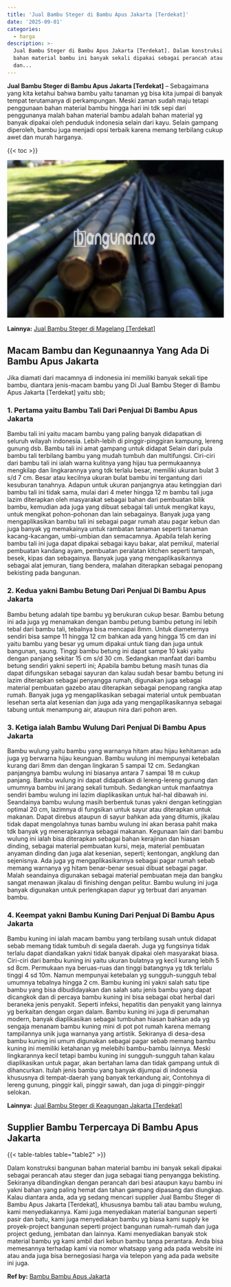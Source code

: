 ```yaml
---
title: 'Jual Bambu Steger di Bambu Apus Jakarta [Terdekat]'
date: '2025-09-01'
categories:
  - harga
description: >-
  Jual Bambu Steger di Bambu Apus Jakarta [Terdekat]. Dalam konstruksi bangunan
  bahan material bambu ini banyak sekali dipakai sebagai perancah atau steger
  dan...
---
```


**Jual Bambu Steger di Bambu Apus Jakarta \[Terdekat\]** – Sebagaimana yang kita ketahui bahwa bambu yaitu tanaman yg bisa kita jumpai di banyak tempat terutamanya di perkampungan. Meski zaman sudah maju tetapi penggunaan bahan material bambu hingga hari ini tdk sepi dari penggunanya malah bahan material bambu adalah bahan material yg banyak dipakai oleh penduduk indonesia selain dari kayu. Selain gampang diperoleh, bambu juga menjadi opsi terbaik karena memang terbilang cukup awet dan murah harganya.

{{< toc >}}

![Jual Bambu Steger di Bambu Apus Jakarta [Terdekat]](/images/jual-bambu-tali-10.png)

**Lainnya:** [Jual Bambu Steger di Magelang \[Terdekat\]](https://bambu.bangunan.co/jual-bambu-steger-di-magelang-terdekat/)

## Macam Bambu dan Kegunaannya Yang Ada Di Bambu Apus Jakarta

Jika diamati dari macamnya di indonesia ini memiliki banyak sekali tipe bambu, diantara jenis-macam bambu yang Di Jual Bambu Steger di Bambu Apus Jakarta \[Terdekat\] yaitu sbb;

### 1\. Pertama yaitu Bambu Tali Dari Penjual Di Bambu Apus Jakarta

Bambu tali ini yaitu macam bambu yang paling banyak didapatkan di seluruh wilayah indonesia. Lebih-lebih di pinggir-pinggiran kampung, lereng gunung dsb. Bambu tali ini amat gampang untuk didapat Selain dari pula bambu tali terbilang bambu yang mudah tumbuh dan multifungsi. Ciri-ciri dari bambu tali ini ialah warna kulitnya yang hijau tua permukaannya mengkilap dan lingkarannya yang tdk terlalu besar, memiliki ukuran bulat 3 s/d 7 cm. Besar atau kecilnya ukuran bulat bambu ini tergantung dari kesuburan tanahnya. Adapun untuk ukuran panjangnya atau ketinggian dari bambu tali ini tidak sama, mulai dari 4 meter hingga 12 m bambu tali juga lazim diterapkan oleh masyarakat sebagai bahan dari pembuatan bilik bambu, kemudian ada juga yang dibuat sebagai tali untuk mengikat kayu, untuk mengikat pohon-pohonan dan lain sebagainya. Banyak juga yang mengaplikasikan bambu tali ini sebagai pagar rumah atau pagar kebun dan juga banyak yg memakainya untuk rambatan tanaman seperti tanaman kacang-kacangan, umbi-umbian dan semacamnya. Apabila telah kering bambu tali ini juga dapat dipakai sebagai kayu bakar, alat pemikul, material pembuatan kandang ayam, pembuatan peralatan kitchen seperti tampah, besek, kipas dan sebagainya. Banyak juga yang mengaplikasikannya sebagai alat jemuran, tiang bendera, malahan diterapkan sebagai penopang bekisting pada bangunan.

### 2\. Kedua yakni Bambu Betung Dari Penjual Di Bambu Apus Jakarta

Bambu betung adalah tipe bambu yg berukuran cukup besar. Bambu betung ini ada juga yg menamakan dengan bambu petung bambu petung ini lebih tebal dari bambu tali, tebalnya bisa mencapai 8mm. Untuk diameternya sendiri bisa sampe 11 hingga 12 cm bahkan ada yang hingga 15 cm dan ini yaitu bambu yang besar yg umum dipakai untuk tiang dan juga untuk bangunan, saung. Tinggi bambu betung ini dapat sampe 10 kaki yaitu dengan panjang sekitar 15 cm s/d 30 cm. Sedangkan manfaat dari bambu betung sendiri yakni seperti ini; Apabila bambu betung masih tunas dia dapat difungsikan sebagai sayuran dan kalau sudah besar bambu betung ini lazim diterapkan sebagai penyangga rumah, digunakan juga sebagai material pembuatan gazebo atau diterapkan sebagai penopang rangka atap rumah. Banyak juga yg mengaplikasikan sebagai material untuk pembuatan lesehan serta alat kesenian dan juga ada yang mengaplikasikannya sebagai tabung untuk menampung air, ataupun nira dari pohon aren.

### 3\. Ketiga ialah Bambu Wulung Dari Penjual Di Bambu Apus Jakarta

Bambu wulung yaitu bambu yang warnanya hitam atau hijau kehitaman ada juga yg berwarna hijau keunguan. Bambu wulung ini mempunyai ketebalan kurang dari 8mm dan dengan lingkaran 5 sampai 12 cm. Sedangkan panjangnya bambu wulung ini biasanya antara 7 sampai 18 m cukup panjang. Bambu wulung ini dapat didapatkan di lereng-lereng gunung dan umumnya bambu ini jarang sekali tumbuh. Sedangkan untuk manfaatnya sendiri bambu wulung ini lazim diaplikasikan untuk hal-hal dibawah ini. Seandainya bambu wulung masih berbentuk tunas yakni dengan ketinggian optimal 20 cm, lazimnya di fungsikan untuk sayur atau diterapkan untuk makanan. Dapat direbus ataupun di sayur bahkan ada yang ditumis, jikalau tidak dapat mengolahnya tunas bambu wulung ini akan berasa pahit maka tdk banyak yg menerapkannya sebagai makanan. Kegunaan lain dari bambu wulung ini ialah bisa diterapkan sebagai bahan kerajinan dan hiasan dinding, sebagai material pembuatan kursi, meja, material pembuatan anyaman dinding dan juga alat kesenian, seperti; kentongan, angklung dan sejenisnya. Ada juga yg mengaplikasikannya sebagai pagar rumah sebab memang warnanya yg hitam benar-benar sesuai dibuat sebagai pagar. Malah seandainya digunakan sebagai material pembuatan meja dan bangku sangat menawan jikalau di finishing dengan pelitur. Bambu wulung ini juga banyak digunakan untuk perlengkapan dapur yg terbuat dari anyaman bambu.

### 4\. Keempat yakni Bambu Kuning Dari Penjual Di Bambu Apus Jakarta

Bambu kuning ini ialah macam bambu yang terbilang susah untuk didapat sebab memang tidak tumbuh di segala daerah. Juga yg fungsinya tidak terlalu dapat diandalkan yakni tidak banyak dipakai oleh masyarakat biasa. Ciri-ciri dari bambu kuning ini yaitu ukuran bulatnya yg kecil kurang lebih 5 sd 8cm. Permukaan nya beruas-ruas dan tinggi batangnya yg tdk terlalu tinggi 4 sd 10m. Namun mempunyai ketebalan yg sungguh-sungguh tebal umumnya tebalnya hingga 2 cm. Bambu kuning ini yakni salah satu tipe bambu yang bisa dibudidayakan dan salah satu jenis bambu yang dapat dicangkok dan di percaya bambu kuning ini bisa sebagai obat herbal dari beraneka jenis penyakit. Seperti infeksi, hepatitis dan penyakit yang lainnya yg berkaitan dengan organ dalam. Bambu kuning ini juga di perumahan modern, banyak diaplikasikan sebagai tumbuhan hiasan bahkan ada yg sengaja menanam bambu kuning mini di pot pot rumah karena memang tampilannya unik juga warnanya yang artistik. Sekiranya di desa-desa bambu kuning ini umum digunakan sebagai pagar sebab memang bambu kuning ini memiliki ketahanan yg melebihi bambu-bambu lainnya. Meski lingkarannya kecil tetapi bambu kuning ini sungguh-sungguh tahan kalau diaplikasikan untuk pagar, akan bertahan lama dan tidak gampang untuk di dihancurkan. Itulah jenis bambu yang banyak dijumpai di indonesia khususnya di tempat-daerah yang banyak terkandung air, Contohnya di lereng gunung, pinggir kali, pinggir sawah, dan juga di pinggir-pinggir selokan.

**Lainnya:** [Jual Bambu Steger di Keagungan Jakarta \[Terdekat\]](https://bambu.bangunan.co/jual-bambu-steger-di-keagungan-jakarta-terdekat/)

## Supplier Bambu Terpercaya Di Bambu Apus Jakarta

{{< table-tables table="table2" >}}

Dalam konstruksi bangunan bahan material bambu ini banyak sekali dipakai sebagai perancah atau steger dan juga sebagai tiang penyangga bekisting. Sekiranya dibandingkan dengan perancah dari besi ataupun kayu bambu ini yakni bahan yang paling hemat dan tahan gampang dipasang dan diungkap. Kalau diantara anda, ada yg sedang mencari supplier Jual Bambu Steger di Bambu Apus Jakarta \[Terdekat\], khususnya bambu tali atau bambu wulung, kami menyediakannya. Kami juga menyediakan material bangunan seperti pasir dan batu, kami juga menyediakan bambu yg biasa kami supply ke proyek-project bangunan seperti project bangunan rumah-rumah dan juga project gedung, jembatan dan lainnya. Kami menyediakan banyak stok material bambu yg kami ambil dari kebun bambu tanpa perantara. Anda bisa memesannya terhadap kami via nomor whatsapp yang ada pada website ini atau anda juga bisa bernegosiasi harga via telepon yang ada pada website ini juga.

**Ref by:** [Bambu Bambu Apus Jakarta](https://id.wikipedia.org/wiki/Bambu)
